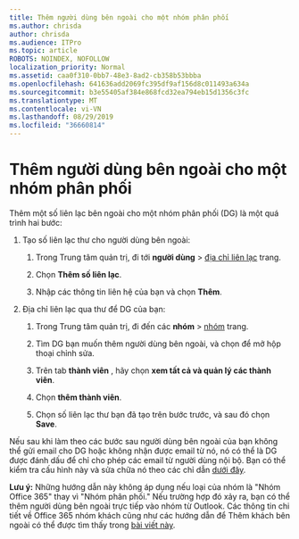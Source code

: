 ```yaml
---
title: Thêm người dùng bên ngoài cho một nhóm phân phối
ms.author: chrisda
author: chrisda
ms.audience: ITPro
ms.topic: article
ROBOTS: NOINDEX, NOFOLLOW
localization_priority: Normal
ms.assetid: caa0f310-0bb7-48e3-8ad2-cb358b53bbba
ms.openlocfilehash: 641636add2069fc395df9af156d8c011493a634a
ms.sourcegitcommit: b3e55405af384e868fcd32ea794eb15d1356c3fc
ms.translationtype: MT
ms.contentlocale: vi-VN
ms.lasthandoff: 08/29/2019
ms.locfileid: "36660814"
---
```

# <a name="add-external-users-to-a-distribution-group"></a>Thêm người dùng bên ngoài cho một nhóm phân phối

Thêm một số liên lạc bên ngoài cho một nhóm phân phối (DG) là một quá trình hai bước:
  
1. Tạo số liên lạc thư cho người dùng bên ngoài:
    
    1. Trong Trung tâm quản trị, đi tới **người dùng** > [địa chỉ liên lạc](https://admin.microsoft.com/adminportal/home#/Contact) trang. 
    
    2. Chọn **Thêm số liên lạc**.
    
    3. Nhập các thông tin liên hệ của bạn và chọn **Thêm**.
    
2. Địa chỉ liên lạc qua thư để DG của bạn:
    
    1. Trong Trung tâm quản trị, đi đến các **nhóm** > [nhóm](https://admin.microsoft.com/adminportal/home#/groups) trang. 
    
    2. Tìm DG bạn muốn thêm người dùng bên ngoài, và chọn để mở hộp thoại chỉnh sửa.
    
    3. Trên tab **thành viên** , hãy chọn **xem tất cả và quản lý các thành viên**. 
    
    4. Chọn **thêm thành viên**.
    
    5. Chọn số liên lạc thư bạn đã tạo trên bước trước, và sau đó chọn **Save**.
    
Nếu sau khi làm theo các bước sau người dùng bên ngoài của bạn không thể gửi email cho DG hoặc không nhận được email từ nó, nó có thể là DG được đánh dấu để chỉ cho phép các email từ người dùng nội bộ. Bạn có thể kiểm tra cấu hình này và sửa chữa nó theo các chỉ dẫn [dưới đây](https://support.office.com/article/Fix-email-delivery-issues-for-error-code-5-7-133-in-Office-365-991abc19-7756-438f-abcb-39f69b80f284.aspx).
  
 **Lưu ý:** Những hướng dẫn này không áp dụng nếu loại của nhóm là "Nhóm Office 365" thay vì "Nhóm phân phối." Nếu trường hợp đó xảy ra, bạn có thể thêm người dùng bên ngoài trực tiếp vào nhóm từ Outlook. Các thông tin chi tiết về Office 365 nhóm khách cũng như các hướng dẫn để Thêm khách bên ngoài có thể được tìm thấy trong [bài viết này](https://support.office.com/article/Guest-access-in-Office-365-Groups-bfc7a840-868f-4fd6-a390-f347bf51aff6.aspx).
  
